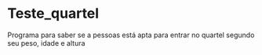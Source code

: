 # Teste_quartel
Programa para saber se a pessoas está apta para entrar no quartel segundo seu peso, idade e altura
